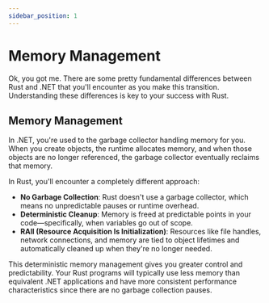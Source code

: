 ```yaml
---
sidebar_position: 1
---
```


# Memory Management

Ok, you got me. There are some pretty fundamental differences between Rust and .NET that you'll encounter as you make this transition. Understanding these differences is key to your success with Rust.

## Memory Management

In .NET, you're used to the garbage collector handling memory for you. When you create objects, the runtime allocates memory, and when those objects are no longer referenced, the garbage collector eventually reclaims that memory.

In Rust, you'll encounter a completely different approach:
- **No Garbage Collection**: Rust doesn't use a garbage collector, which means no unpredictable pauses or runtime overhead.
- **Deterministic Cleanup**: Memory is freed at predictable points in your code—specifically, when variables go out of scope.
- **RAII (Resource Acquisition Is Initialization)**: Resources like file handles, network connections, and memory are tied to object lifetimes and automatically cleaned up when they're no longer needed.

This deterministic memory management gives you greater control and predictability. Your Rust programs will typically use less memory than equivalent .NET applications and have more consistent performance characteristics since there are no garbage collection pauses.